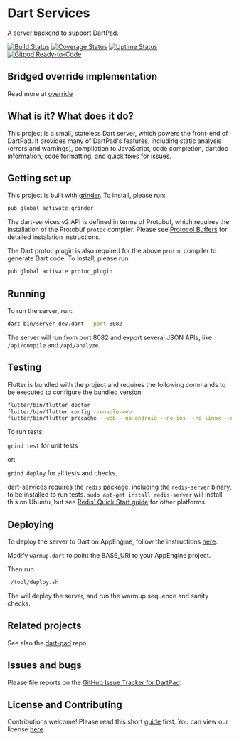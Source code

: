 # Dart Services

A server backend to support DartPad.

[![Build Status](https://travis-ci.org/dart-lang/dart-services.svg?branch=master)](https://travis-ci.org/dart-lang/dart-services)
[![Coverage Status](https://coveralls.io/repos/dart-lang/dart-services/badge.svg?branch=master)](https://coveralls.io/r/dart-lang/dart-services?branch=master)
[![Uptime Status](https://img.shields.io/badge/uptime-Pingdom-blue.svg)](http://stats.pingdom.com/8n3tfpl1u0j9)
[![Gitpod Ready-to-Code](https://img.shields.io/badge/Gitpod-Ready--to--Code-blue?logo=gitpod)](https://gitpod.io/#https://github.com/dart-lang/dart-services)

## Bridged override implementation

Read more at [override](./lib/src/overrides/README.md)

## What is it? What does it do?

This project is a small, stateless Dart server, which powers the front-end of DartPad.
It provides many of DartPad's features, including static analysis (errors and warnings),
compilation to JavaScript, code completion, dartdoc information, code formatting, and
quick fixes for issues.

## Getting set up

This project is built with [grinder](https://pub.dev/packages/grinder). To install, please run:

```bash
pub global activate grinder
```

The dart-services v2 API is defined in terms of Protobuf, which requires
the installation of the Protobuf `protoc` compiler. Please see
[Protocol Buffers](https://developers.google.com/protocol-buffers/)
for detailed instalation instructions.

The Dart protoc plugin is also required for the above `protoc` compiler
to generate Dart code. To install, please run:

```bash
pub global activate protoc_plugin
```

## Running

To run the server, run:

```bash
dart bin/server_dev.dart --port 8082
```

The server will run from port 8082 and export several JSON APIs, like
`/api/compile` and `/api/analyze`.

## Testing

Flutter is bundled with the project and requires the following commands to be executed to configure the bundled version:

```bash
flutter/bin/flutter doctor
flutter/bin/flutter config --enable-web
flutter/bin/flutter precache --web --no-android --no-ios --no-linux --no-windows --no-macos --no-fuchsia
```

To run tests:

`grind test` for unit tests

or:

`grind deploy` for all tests and checks.

dart-services requires the `redis` package, including the `redis-server` binary,
to be installed to run tests. `sudo apt-get install redis-server` will install
this on Ubuntu, but see [Redis' Quick Start guide](https://redis.io/topics/quickstart) for other platforms.

## Deploying

To deploy the server to Dart on AppEngine, follow the instructions [here](https://www.dartlang.org/server/google-cloud-platform/app-engine/).

Modify `warmup.dart` to point the BASE_URI to your AppEngine project.

Then run

```bash
./tool/deploy.sh
```

The will deploy the server, and run the warmup sequence and sanity checks.

## Related projects

See also the [dart-pad](https://github.com/dart-lang/dart-pad) repo.

## Issues and bugs

Please file reports on the
[GitHub Issue Tracker for DartPad](https://github.com/dart-lang/dart-pad/issues).

## License and Contributing

Contributions welcome! Please read this short
[guide](https://github.com/dart-lang/dart-services/wiki/Contributing) first.
You can view our license
[here](https://github.com/dart-lang/dart-services/blob/master/LICENSE).
